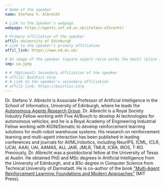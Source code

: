 ```yaml
---
# Name of the speaker
name: Stefano V. Albrecht

# Link to the speaker's webpage
webpage: https://agents.inf.ed.ac.uk/stefano-albrecht/

# Primary affiliation of the speaker
affil: University of Edinburgh
# Link to the speaker's primary affiliation
affil_link: https://www.ed.ac.uk/

# An image of the speaker (square aspect ratio works the best) (place in the `assets/img/speakers` directory)
img: sa.jpeg

# # (Optional) Secondary affiliation of the speaker
# affil2: BuzzFizz Corp
# # Link to the speaker's secondary affiliation 
# affil2_link: https://buzzfizz.corp
---
```


<!-- Whatever you write below will show up as the speaker's bio -->

Dr. Stefano V. Albrecht is Associate Professor of Artificial Intelligence in the School of Informatics, University of Edinburgh, where he leads the [Autonomous Agents Research Group](https://agents.inf.ed.ac.uk). Dr. Albrecht is a Royal Society Industry Fellow working with Five AI/Bosch to develop AI technologies for autonomous vehicles; and he is a Royal Academy of Engineering Industrial Fellow working with KION/Dematic to develop reinforcement learning solutions for multi-robot warehouse systems. His research on reinforcement learning and multi-agent interaction has been published in leading conferences and journals for AI/ML/robotics, including NeurIPS, ICML, ICLR, IJCAI, AAAI, UAI, AAMAS, AIJ, JAIR, JMLR, TMLR, ICRA, IROS, T-RO. Previously, Dr. Albrecht was a postdoctoral fellow at the University of Texas at Austin. He obtained PhD and MSc degrees in Artificial Intelligence from the University of Edinburgh, and a BSc degree in Computer Science from Technical University of Darmstadt. He is co-author of the book ["Multi-Agent Reinforcement Learning: Foundations and Modern Approaches"](https://marl-book.com) (MIT Press).
